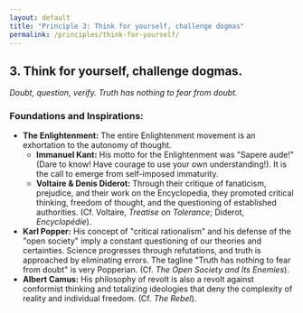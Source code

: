 ```yaml
---
layout: default
title: "Principle 3: Think for yourself, challenge dogmas"
permalink: /principles/think-for-yourself/
---
```


## 3. Think for yourself, challenge dogmas.
*Doubt, question, verify. Truth has nothing to fear from doubt.*

### Foundations and Inspirations:

*   **The Enlightenment:** The entire Enlightenment movement is an exhortation to the autonomy of thought.
    *   **Immanuel Kant:** His motto for the Enlightenment was "Sapere aude!" (Dare to know! Have courage to use your own understanding!). It is the call to emerge from self-imposed immaturity.
    *   **Voltaire & Denis Diderot:** Through their critique of fanaticism, prejudice, and their work on the Encyclopedia, they promoted critical thinking, freedom of thought, and the questioning of established authorities. (Cf. Voltaire, *Treatise on Tolerance*; Diderot, *Encyclopédie*).
*   **Karl Popper:** His concept of "critical rationalism" and his defense of the "open society" imply a constant questioning of our theories and certainties. Science progresses through refutations, and truth is approached by eliminating errors. The tagline "Truth has nothing to fear from doubt" is very Popperian. (Cf. *The Open Society and Its Enemies*).
*   **Albert Camus:** His philosophy of revolt is also a revolt against conformist thinking and totalizing ideologies that deny the complexity of reality and individual freedom. (Cf. *The Rebel*). 